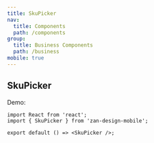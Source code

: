 ```yaml
---
title: SkuPicker
nav:
  title: Components
  path: /components
group:
  title: Business Components
  path: /business
mobile: true
---
```


## SkuPicker

Demo:

```tsx
import React from 'react';
import { SkuPicker } from 'zan-design-mobile';

export default () => <SkuPicker />;
```
